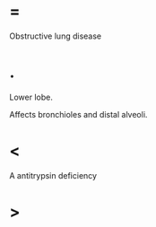 # =

Obstructive lung disease

# .

Lower lobe.

Affects bronchioles and distal alveoli.

# <

A antitrypsin deficiency

# >
